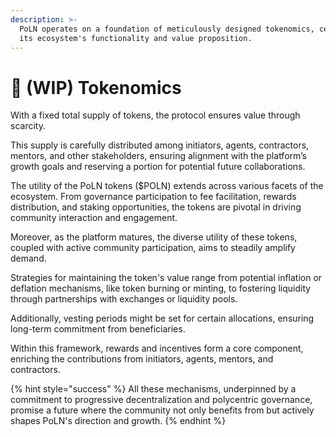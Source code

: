```yaml
---
description: >-
  PoLN operates on a foundation of meticulously designed tokenomics, central to
  its ecosystem's functionality and value proposition.
---
```


# 🚧 (WIP) Tokenomics

With a fixed total supply of tokens, the protocol ensures value through scarcity.&#x20;

This supply is carefully distributed among initiators, agents, contractors, mentors, and other stakeholders, ensuring alignment with the platform’s growth goals and reserving a portion for potential future collaborations.

The utility of the PoLN tokens ($POLN) extends across various facets of the ecosystem. From governance participation to fee facilitation, rewards distribution, and staking opportunities, the tokens are pivotal in driving community interaction and engagement.&#x20;

Moreover, as the platform matures, the diverse utility of these tokens, coupled with active community participation, aims to steadily amplify demand.

Strategies for maintaining the token's value range from potential inflation or deflation mechanisms, like token burning or minting, to fostering liquidity through partnerships with exchanges or liquidity pools.&#x20;

Additionally, vesting periods might be set for certain allocations, ensuring long-term commitment from beneficiaries.&#x20;

Within this framework, rewards and incentives form a core component, enriching the contributions from initiators, agents, mentors, and contractors.&#x20;

{% hint style="success" %}
All these mechanisms, underpinned by a commitment to progressive decentralization and polycentric governance, promise a future where the community not only benefits from but actively shapes PoLN's direction and growth.
{% endhint %}
